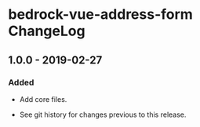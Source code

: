 # bedrock-vue-address-form ChangeLog

## 1.0.0 - 2019-02-27

### Added
- Add core files.

- See git history for changes previous to this release.
